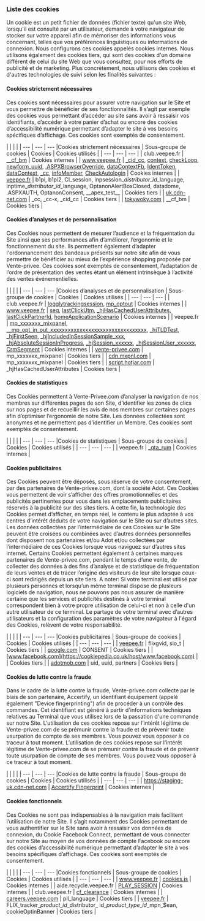 ### Liste des cookies

Un cookie est un petit fichier de données (fichier texte) qu'un site Web, lorsqu'il est consulté par un utilisateur, demande à votre navigateur de stocker sur votre appareil afin de mémoriser des informations vous concernant, telles que vos préférences linguistiques ou informations de connexion. Nous configurons ces cookies appelés cookies internes. Nous utilisons également des cookies tiers, qui sont des cookies d'un domaine différent de celui du site Web que vous consultez, pour nos efforts de publicité et de marketing. Plus concrètement, nous utilisons des cookies et d'autres technologies de suivi selon les finalités suivantes :

#### Cookies strictement nécessaires

Ces cookies sont nécessaires pour assurer votre navigation sur le Site et vous permettre de bénéficier de ses fonctionnalités. Il s’agit par exemple des cookies vous permettant d’accéder au site sans avoir à ressaisir vos identifiants, d’accéder à votre panier d’achat ou encore des cookies d’accessibilité numérique permettant d’adapter le site à vos besoins spécifiques d’affichage. Ces cookies sont exemptés de consentement.

|     |     |     |
| --- | --- | --- |Cookies strictement nécessaires
| Sous-groupe de cookies | Cookies | Cookies utilisés |
| --- | --- | --- |
| club.veepee.fr | [\_\_cf\_bm](https://cookiepedia.co.uk/cookies/__cf_bm) | Cookies internes |
| www.veepee.fr | [\_cid\_cc](https://cookiepedia.co.uk/cookies/_cid_cc), [context](https://cookiepedia.co.uk/cookies/context), [checkLoop](https://cookiepedia.co.uk/cookies/checkLoop), [newform\_uuid](https://cookiepedia.co.uk/cookies/newform_uuid), [.ASPXBrowserOverride](https://cookiepedia.co.uk/cookies/.ASPXBrowserOverride), [dataContextFb](https://cookiepedia.co.uk/cookies/dataContextFb), [IdentToken](https://cookiepedia.co.uk/cookies/IdentToken), [dataContext](https://cookiepedia.co.uk/cookies/dataContext), [\_cc](https://cookiepedia.co.uk/cookies/_cc), [infoMember](https://cookiepedia.co.uk/cookies/infoMember), [CheckAutologin](https://cookiepedia.co.uk/cookies/CheckAutologin) | Cookies internes |
| [veepee.fr](https://cookiepedia.co.uk/host/veepee.fr) | b1pi, b1pi2, CI\_session, inpsession\_$distributor\_id\_$language, inptime\_$distributor\_id\_$language, OptanonAlertBoxClosed, datadome, .ASPXAUTH, OptanonConsent, \_\_apex\_test\_\_ | Cookies tiers |
| [uk.cdn-net.com](https://cookiepedia.co.uk/host/uk.cdn-net.com) | \_cc, \_cc-x, \_cid\_cc | Cookies tiers |
| [tokywoky.com](https://cookiepedia.co.uk/host/tokywoky.com) | \_\_cf\_bm | Cookies tiers |

#### Cookies d’analyses et de personnalisation

Ces Cookies nous permettent de mesurer l’audience et la fréquentation du Site ainsi que ses performances afin d’améliorer, l’ergonomie et le fonctionnement du site. Ils permettent également d’adapter l'ordonnancement des bandeaux présents sur notre site afin de vous permettre de bénéficier au mieux de l’expérience shopping proposée par Vente-privee. Ces cookies sont exemptés de consentement, l’adaptation de l’ordre de présentation des ventes étant un élément intrinsèque à l’activité des ventes événementielles.

|     |     |     |
| --- | --- | --- |Cookies d’analyses et de personnalisation
| Sous-groupe de cookies | Cookies | Cookies utilisés |
| --- | --- | --- |
| club.veepee.fr | [logglytrackingsession](https://cookiepedia.co.uk/cookies/logglytrackingsession), [mp\_optout](https://cookiepedia.co.uk/cookies/mp_optout) | Cookies internes |
| www.veepee.fr | [seq](https://cookiepedia.co.uk/cookies/seq), [lastClickUtm](https://cookiepedia.co.uk/cookies/lastClickUtm), [\_hjHasCachedUserAttributes](https://cookiepedia.co.uk/cookies/_hjHasCachedUserAttributes), [lastClickPartnerId](https://cookiepedia.co.uk/cookies/lastClickPartnerId), [homeApplicationScenario](https://cookiepedia.co.uk/cookies/homeApplicationScenario) | Cookies internes |
| veepee.fr | [mp\_xxxxxxx\_mixpanel](https://cookiepedia.co.uk/cookies/mp_xxxxxxx_mixpanel), [\_\_mp\_opt\_in\_out\_xxxxxxxxxxxxxxxxxxxxxxxxxxxxxxxxx](https://cookiepedia.co.uk/cookies/__mp_opt_in_out_xxxxxxxxxxxxxxxxxxxxxxxxxxxxxxxxx), [\_hjTLDTest](https://cookiepedia.co.uk/cookies/_hjTLDTest), [\_hjFirstSeen](https://cookiepedia.co.uk/cookies/_hjFirstSeen), [\_hjIncludedInSessionSample\_xxx](https://cookiepedia.co.uk/cookies/_hjIncludedInSessionSample_xxx), [\_hjAbsoluteSessionInProgress](https://cookiepedia.co.uk/cookies/_hjAbsoluteSessionInProgress), [\_hjSession\_xxxxxx](https://cookiepedia.co.uk/cookies/_hjSession_xxxxxx), [\_hjSessionUser\_xxxxxx](https://cookiepedia.co.uk/cookies/_hjSessionUser_xxxxxx), [CrmSegment](https://cookiepedia.co.uk/cookies/CrmSegment) | Cookies internes |
| [vente-privee.com](https://cookiepedia.co.uk/host/vente-privee.com) | mp\_xxxxxxx\_mixpanel | Cookies tiers |
| [cdn.mxpnl.com](https://cookiepedia.co.uk/host/cdn.mxpnl.com) | mp\_xxxxxxx\_mixpanel | Cookies tiers |
| [script.hotjar.com](https://cookiepedia.co.uk/host/script.hotjar.com) | \_hjHasCachedUserAttributes | Cookies tiers |

#### Cookies de statistiques

Ces Cookies permettent à Vente-Privee.com d’analyser la navigation de nos membres sur différentes pages de son Site, d’identifier les zones de clics sur nos pages et de recueillir les avis de nos membres sur certaines pages afin d’optimiser l’ergonomie de notre Site. Les données collectées sont anonymes et ne permettent pas d’identifier un Membre. Ces cookies sont exemptés de consentement.

|     |     |     |
| --- | --- | --- |Cookies de statistiques
| Sous-groupe de cookies | Cookies | Cookies utilisés |
| --- | --- | --- |
| veepee.fr | [\_qta\_rum](https://cookiepedia.co.uk/cookies/_qta_rum) | Cookies internes |

#### Cookies publicitaires

Ces Cookies peuvent être déposés, sous réserve de votre consentement, par des partenaires de Vente-privee.com, dont la société Adot. Ces Cookies vous permettent de voir s’afficher des offres promotionnelles et des publicités pertinentes pour vous dans les emplacements publicitaires réservés à la publicité sur des sites tiers. A cette fin, la technologie des Cookies permet d’afficher, en temps réel, le contenu le plus adaptée à vos centres d’intérêt déduits de votre navigation sur le Site ou sur d’autres sites. Les données collectées par l’intermédiaire de ces Cookies sur le Site peuvent être croisées ou combinées avec d’autres données personnelles dont disposent nos partenaires et/ou Adot et/ou collectées par l’intermédiaire de ces Cookies lorsque vous naviguez sur d’autres sites internet. Certains Cookies permettent également à certaines marques partenaires de Vente-privee.com, pendant le temps d’une vente, de collecter des données à des fins d’analyse et de statistique de fréquentation de leurs ventes et de tracer l’origine des visiteurs de leur site lorsque ceux-ci sont redirigés depuis un site tiers. A noter: Si votre terminal est utilisé par plusieurs personnes et lorsqu’un même terminal dispose de plusieurs logiciels de navigation, nous ne pouvons pas nous assurer de manière certaine que les services et publicités destinés à votre terminal correspondent bien à votre propre utilisation de celui-ci et non à celle d'un autre utilisateur de ce terminal. Le partage de votre terminal avec d’autres utilisateurs et la configuration des paramètres de votre navigateur à l'égard des Cookies, relèvent de votre responsabilité.

|     |     |     |
| --- | --- | --- |Cookies publicitaires
| Sous-groupe de cookies | Cookies | Cookies utilisés |
| --- | --- | --- |
| [veepee.fr](https://cookiepedia.co.uk/host/veepee.fr) | flixgvid, sio\_t | Cookies tiers |
| [google.com](https://cookiepedia.co.uk/host/google.com) | CONSENT | Cookies tiers |
| [www.facebook.com](https://cookiepedia.co.uk/host/www.facebook.com) |     | Cookies tiers |
| [adotmob.com](https://cookiepedia.co.uk/host/adotmob.com) | uid, uuid, partners | Cookies tiers |

#### Cookies de lutte contre la fraude

Dans le cadre de la lutte contre la fraude, Vente-privee.com collecte par le biais de son partenaire, Accertify, un identifiant équipement (appelé également "Device fingerprinting") afin de procéder à un contrôle des commandes. Cet identifiant est généré à partir d'informations techniques relatives au Terminal que vous utilisez lors de la passation d'une commande sur notre Site. L’utilisation de ces cookies repose sur l’intérêt légitime de Vente-privee.com de se prémunir contre la fraude et de prévenir toute usurpation de compte de ses membres. Vous pouvez vous opposer à ce traceur à tout moment. L’utilisation de ces cookies repose sur l’intérêt légitime de Vente-privee.com de se prémunir contre la fraude et de prévenir toute usurpation de compte de ses membres. Vous pouvez vous opposer à ce traceur à tout moment.

|     |     |     |
| --- | --- | --- |Cookies de lutte contre la fraude
| Sous-groupe de cookies | Cookies | Cookies utilisés |
| --- | --- | --- |
| https://staging-uk.cdn-net.com | [Accertify Fingerprint](https://cookiepedia.co.uk/cookies/Accertify%20Fingerprint) | Cookies internes |

#### Cookies fonctionnels

Ces Cookies ne sont pas indispensables à la navigation mais facilitent l’utilisation de notre Site. Il s’agit notamment des Cookies permettant de vous authentifier sur le Site sans avoir à ressaisir vos données de connexion, du Cookie Facebook Connect, permettant de vous connecter sur notre Site au moyen de vos données de compte Facebook ou encore des cookies d’accessibilité numérique permettant d’adapter le site à vos besoins spécifiques d’affichage. Ces cookies sont exemptés de consentement.

|     |     |     |
| --- | --- | --- |Cookies fonctionnels
| Sous-groupe de cookies | Cookies | Cookies utilisés |
| --- | --- | --- |
| www.veepee.fr | [cookies.js](https://cookiepedia.co.uk/cookies/cookies.js) | Cookies internes |
| aide.recycle.veepee.fr | [PLAY\_SESSION](https://cookiepedia.co.uk/cookies/PLAY_SESSION) | Cookies internes |
| club.veepee.fr | [cf\_clearance](https://cookiepedia.co.uk/cookies/cf_clearance) | Cookies internes |
| [careers.veepee.com](https://cookiepedia.co.uk/host/careers.veepee.com) | pll\_language | Cookies tiers |
| [veepee.fr](https://cookiepedia.co.uk/host/veepee.fr) | FLIX\_tracker\_$product\_id\_$distributor\_ id\_$product\_type\_id\_$mpn\_$ean, cookieOptinBanner | Cookies tiers |
